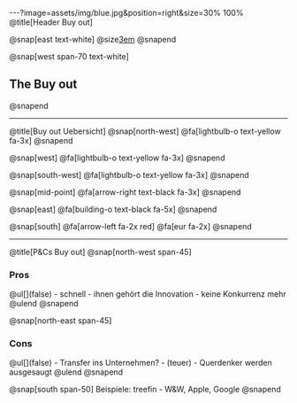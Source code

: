 ---?image=assets/img/blue.jpg&position=right&size=30% 100%
@title[Header Buy out]

@snap[east text-white]
@size[3em](4.)
@snapend

@snap[west span-70 text-white]
<h2>The Buy out</h2>
@snapend

---
@title[Buy out Uebersicht]
@snap[north-west]
@fa[lightbulb-o text-yellow fa-3x]
@snapend

@snap[west]
@fa[lightbulb-o text-yellow fa-3x]
@snapend

@snap[south-west]
@fa[lightbulb-o text-yellow fa-3x]
@snapend

@snap[mid-point]
@fa[arrow-right text-black fa-3x]
@snapend

@snap[east]
@fa[building-o text-black fa-5x]
@snapend

@snap[south]
@fa[arrow-left fa-2x red]
@fa[eur fa-2x]
@snapend

---
@title[P&Cs Buy out]
@snap[north-west span-45]
  <h3>Pros</h3>
  @ul[](false)
    - schnell
    - ihnen gehört die Innovation
    - keine Konkurrenz mehr
    @ulend
@snapend

@snap[north-east span-45]
  <h3>Cons</h3>
  @ul[](false)
    - Transfer ins Unternehmen?
    - (teuer)
    - Querdenker werden ausgesaugt
  @ulend
@snapend

@snap[south span-50]
Beispiele: treefin - W&W, Apple, Google
@snapend
